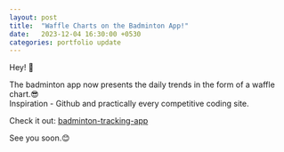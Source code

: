 ```yaml
---
layout: post
title:  "Waffle Charts on the Badminton App!"
date:   2023-12-04 16:30:00 +0530
categories: portfolio update
---
```


Hey! :wave:

The badminton app now presents the daily trends in the form of a waffle chart.:sunglasses: <br>
Inspiration - Github and practically every competitive coding site.

Check it out: [badminton-tracking-app](https://raghotham-rao-badminton-performance-tracking-app-dev-llcmih.streamlit.app/)

See you soon.:blush: